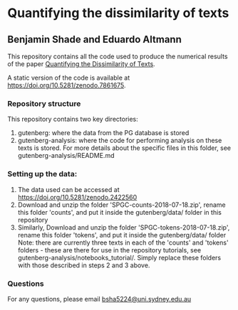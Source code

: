 # Quantifying the dissimilarity of texts
## Benjamin Shade and Eduardo Altmann

This repository contains all the code used to produce the numerical results of the paper [Quantifying the Dissimilarity of Texts](https://www.mdpi.com/2078-2489/14/5/271).

A static version of the code is available at https://doi.org/10.5281/zenodo.7861675.

### Repository structure
This repository contains two key directories:
1. gutenberg: where the data from the PG database is stored
2. gutenberg-analysis: where the code for performing analysis on these texts is stored. For more details about the specific files in this folder, see gutenberg-analysis/README.md

### Setting up the data:
1. The data used can be accessed at https://doi.org/10.5281/zenodo.2422560
2. Download and unzip the folder 'SPGC-counts-2018-07-18.zip', rename this folder 'counts', and put it inside the gutenberg/data/ folder in this repository
3. Similarly, Download and unzip the folder 'SPGC-tokens-2018-07-18.zip', rename this folder 'tokens', and put it inside the gutenberg/data/ folder
Note: there are currently three texts in each of the 'counts' and 'tokens' folders - these are there for use in the repository tutorials, see gutenberg-analysis/notebooks_tutorial/. Simply replace these folders with those described in steps 2 and 3 above.

### Questions
For any questions, please email bsha5224@uni.sydney.edu.au


